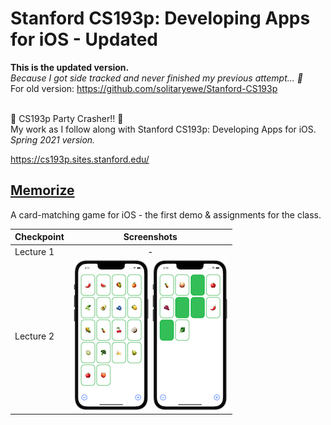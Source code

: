# Stanford CS193p: Developing Apps for iOS - Updated
<b>This is the updated version.</b><br>
<i>Because I got side tracked and never finished my previous attempt... 🫠</i><br>
For old version: https://github.com/solitaryewe/Stanford-CS193p

<br>🎉 CS193p Party Crasher!! 🎉<br>
My work as I follow along with Stanford CS193p: Developing Apps for iOS.<br>
*Spring 2021 version.*

https://cs193p.sites.stanford.edu/

## [Memorize](https://github.com/solitaryewe/Stanford-CS193p-Updated/tree/main/Memorize)

A card-matching game for iOS - the first demo & assignments for the class.

| Checkpoint | Screenshots |
| ---------- | :----: |
| Lecture 1 | - |
| Lecture 2 | [![Lecture 2](https://github.com/solitaryewe/Stanford-CS193p-Updated/blob/main/Memorize/Screenshots/memorize-lecture2a-small.png)](https://github.com/solitaryewe/Stanford-CS193p-Updated/blob/main/Memorize/Screenshots/memorize-lecture2a-small.png) [![Lecture 2](https://github.com/solitaryewe/Stanford-CS193p-Updated/blob/main/Memorize/Screenshots/memorize-lecture2b-small.png)](https://github.com/solitaryewe/Stanford-CS193p-Updated/blob/main/Memorize/Screenshots/memorize-lecture2b-small.png) |
